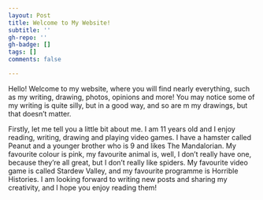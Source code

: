 ```yaml
---
layout: Post
title: Welcome to My Website!
subtitle: ''
gh-repo: ''
gh-badge: []
tags: []
comments: false

---
```

Hello! Welcome to my website, where you will find nearly everything, such as my writing, drawing, photos, opinions and more! You may notice some of my writing is quite silly, but in a good way, and so are m my drawings, but that doesn’t matter.

Firstly, let me tell you a little bit about me. I am 11 years old and I enjoy reading, writing, drawing and playing video games. I have a hamster called Peanut and a younger brother who is 9 and likes The Mandalorian. My favourite colour is pink, my favourite animal is, well, I don’t really have one, because they’re all great, but I don’t really like spiders. My favourite video game is called Stardew Valley, and my favourite programme is Horrible Histories. I am looking forward to writing new posts and sharing my creativity, and I hope you enjoy reading them!